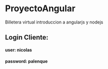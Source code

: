 # ProyectoAngular
Billetera virtual introduccion a angularjs y nodejs

## Login Cliente: 
#### user: nicolas 
#### password: palenque
